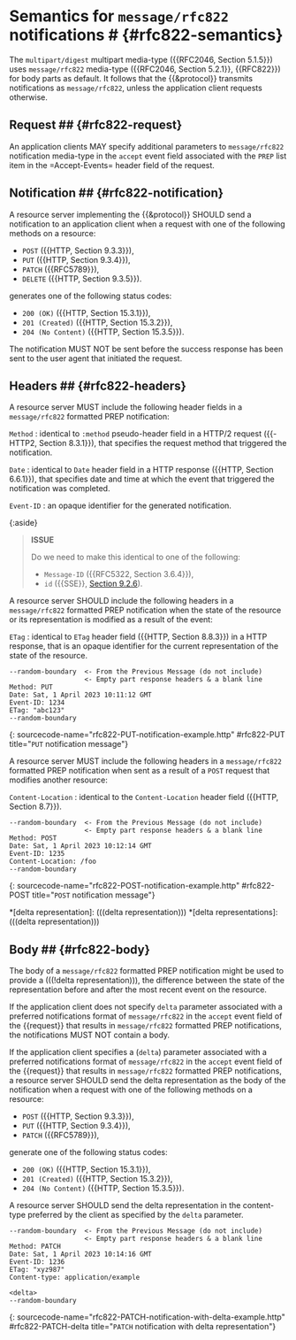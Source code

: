 # Semantics for `message/rfc822` notifications # {#rfc822-semantics}

The `multipart/digest` multipart media-type ({{RFC2046, Section 5.1.5}}) uses `message/rfc822` media-type ({{RFC2046, Section 5.2.1}}, {{RFC822}}) for body parts as default. It follows that the {{&protocol}} transmits notifications as `message/rfc822`, unless the application client requests otherwise.

## Request ## {#rfc822-request}

An application clients MAY specify additional parameters to `message/rfc822` notification media-type in the `accept` event field associated with the `PREP` list item in the =Accept-Events= header field of the request.

## Notification ## {#rfc822-notification}

A resource server implementing the {{&protocol}} SHOULD send a notification to an application client when a request with one of the following methods on a resource:

+ `POST` ({{HTTP, Section 9.3.3}}),
+ `PUT` ({{HTTP, Section 9.3.4}}),
+ `PATCH` ({{RFC5789}}),
+ `DELETE` ({{HTTP, Section 9.3.5}}).

generates one of the following status codes:

+ `200 (OK)` ({{HTTP, Section 15.3.1}}),
+ `201 (Created)` ({{HTTP, Section 15.3.2}}),
+ `204 (No Content)` ({{HTTP, Section 15.3.5}}).

The notification MUST NOT be sent before the success response has been sent to the user agent that initiated the request.

## Headers ## {#rfc822-headers}

A resource server MUST include the following header fields in a `message/rfc822` formatted PREP notification:

`Method`
: identical to `:method` pseudo-header field in a HTTP/2 request ({{-HTTP2, Section 8.3.1}}), that specifies the request method that triggered the notification.

`Date`
: identical to `Date` header field in a HTTP response ({{HTTP, Section 6.6.1}}), that specifies date and time at which the event that triggered the notification was completed.

`Event-ID`
: an opaque identifier for the generated notification.

  {:aside}
  > **ISSUE**
  >
  > Do we need to make this identical to one of the following:
  >
  > + `Message-ID` ({{RFC5322, Section 3.6.4}}),
  > + `id` ({{SSE}}, [Section 9.2.6](SSE#processField)).

A resource server SHOULD include the following headers in a `message/rfc822` formatted PREP notification when the state of the resource or its representation is modified as a result of the event:

`ETag`
: identical to `ETag` header field ({{HTTP, Section 8.8.3}}) in a HTTP response, that is an opaque identifier for the current representation of the state of the resource.

~~~ http-message
--random-boundary  <- From the Previous Message (do not include)
                   <- Empty part response headers & a blank line
Method: PUT
Date: Sat, 1 April 2023 10:11:12 GMT
Event-ID: 1234
ETag: "abc123"
--random-boundary
~~~
{: sourcecode-name="rfc822-PUT-notification-example.http" #rfc822-PUT title="`PUT` notification message"}

A resource server MUST include the following headers in a `message/rfc822` formatted PREP notification when sent as a result of a `POST` request that modifies another resource:

`Content-Location`
: identical to the `Content-Location` header field ({{HTTP, Section 8.7}}).

~~~ http-message
--random-boundary  <- From the Previous Message (do not include)
                   <- Empty part response headers & a blank line
Method: POST
Date: Sat, 1 April 2023 10:12:14 GMT
Event-ID: 1235
Content-Location: /foo
--random-boundary
~~~
{: sourcecode-name="rfc822-POST-notification-example.http" #rfc822-POST title="`POST` notification message"}

*[delta representation]: (((delta representation)))
*[delta representations]: (((delta representation)))
## Body ## {#rfc822-body}

The body of a `message/rfc822` formatted PREP notification might be used to provide a (((!delta representation))), the difference between the state of the representation before and after the most recent event on the resource.

If the application client does not specify `delta` parameter associated with a preferred notifications format of `message/rfc822` in the `accept` event field of the {{request}} that results in `message/rfc822` formatted PREP notifications, the notifications MUST NOT contain a body.

If the application client specifies a (`delta`) parameter associated with a preferred notifications format of `message/rfc822` in the `accept` event field of the {{request}} that results in `message/rfc822` formatted PREP notifications, a resource server SHOULD send the delta representation as the body of the notification when a request with one of the following methods on a resource:

+ `POST` ({{HTTP, Section 9.3.3}}),
+ `PUT` ({{HTTP, Section 9.3.4}}),
+ `PATCH` ({{RFC5789}}),

generate one of the following status codes:

+ `200 (OK)` ({{HTTP, Section 15.3.1}}),
+ `201 (Created)` ({{HTTP, Section 15.3.2}}),
+ `204 (No Content)` ({{HTTP, Section 15.3.5}}).

A resource server SHOULD send the delta representation in the content-type preferred by the client as specified by the `delta` parameter.

<!--
  If a `delta` parameter is not set in the `content-type` event field for the [[#notifications-response]], resource servers MUST provide a `Content-Type` header in each notification.
-->

~~~ http-message
--random-boundary  <- From the Previous Message (do not include)
                   <- Empty part response headers & a blank line
Method: PATCH
Date: Sat, 1 April 2023 10:14:16 GMT
Event-ID: 1236
ETag: "xyz987"
Content-type: application/example

<delta>
--random-boundary
~~~
{: sourcecode-name="rfc822-PATCH-notification-with-delta-example.http" #rfc822-PATCH-delta title="`PATCH` notification with delta representation"}
